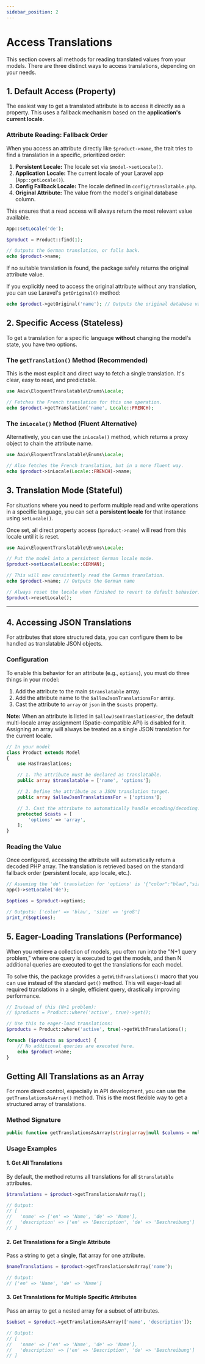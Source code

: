 ```yaml
---
sidebar_position: 2
---
```


# Access Translations

This section covers all methods for reading translated values from your models. There are three distinct ways to access translations, depending on your needs.

## 1. Default Access (Property)

The easiest way to get a translated attribute is to access it directly as a property. This uses a fallback mechanism based on the **application's current locale**.

### Attribute Reading: Fallback Order

When you access an attribute directly like `$product->name`, the trait tries to find a translation in a specific, prioritized order:

1.  **Persistent Locale:** The locale set via `$model->setLocale()`.
2.  **Application Locale:** The current locale of your Laravel app (`App::getLocale()`).
3.  **Config Fallback Locale:** The locale defined in `config/translatable.php`.
4.  **Original Attribute:** The value from the model's original database column.

This ensures that a read access will always return the most relevant value available.

```php
App::setLocale('de');

$product = Product::find(1);

// Outputs the German translation, or falls back.
echo $product->name;
```

If no suitable translation is found, the package safely returns the original attribute value.

If you explicitly need to access the original attribute without any translation, you can use Laravel's `getOriginal()` method:

```php
echo $product->getOriginal('name'); // Outputs the original database value.
```

## 2. Specific Access (Stateless)

To get a translation for a specific language **without** changing the model's state, you have two options.

### The `getTranslation()` Method (Recommended)

This is the most explicit and direct way to fetch a single translation. It's clear, easy to read, and predictable.

```php
use Aaix\EloquentTranslatable\Enums\Locale;

// Fetches the French translation for this one operation.
echo $product->getTranslation('name', Locale::FRENCH);
```

### The `inLocale()` Method (Fluent Alternative)

Alternatively, you can use the `inLocale()` method, which returns a proxy object to chain the attribute name.

```php
use Aaix\EloquentTranslatable\Enums\Locale;

// Also fetches the French translation, but in a more fluent way.
echo $product->inLocale(Locale::FRENCH)->name;
```

## 3. Translation Mode (Stateful)

For situations where you need to perform multiple read and write operations in a specific language, you can set a **persistent locale** for that instance using `setLocale()`.

Once set, all direct property access (`$product->name`) will read from this locale until it is reset.

```php
use Aaix\EloquentTranslatable\Enums\Locale;

// Put the model into a persistent German locale mode.
$product->setLocale(Locale::GERMAN);

// This will now consistently read the German translation.
echo $product->name; // Outputs the German name

// Always reset the locale when finished to revert to default behavior.
$product->resetLocale();
```

---

## 4. Accessing JSON Translations

For attributes that store structured data, you can configure them to be handled as translatable JSON objects.

### Configuration

To enable this behavior for an attribute (e.g., `options`), you must do three things in your model:

1.  Add the attribute to the main `$translatable` array.
2.  Add the attribute name to the `$allowJsonTranslationsFor` array.
3.  Cast the attribute to `array` or `json` in the `$casts` property.

**Note:** When an attribute is listed in `$allowJsonTranslationsFor`, the default multi-locale array assignment (Spatie-compatible API) is disabled for it. Assigning an array will always be treated as a single JSON translation for the current locale.

```php
// In your model
class Product extends Model 
{
    use HasTranslations;

    // 1. The attribute must be declared as translatable.
    public array $translatable = ['name', 'options'];

    // 2. Define the attribute as a JSON translation target.
    public array $allowJsonTranslationsFor = ['options'];

    // 3. Cast the attribute to automatically handle encoding/decoding.
    protected $casts = [
        'options' => 'array',
    ];
}
```

### Reading the Value

Once configured, accessing the attribute will automatically return a decoded PHP array. The translation is retrieved based on the standard fallback order (persistent locale, app locale, etc.).

```php
// Assuming the 'de' translation for 'options' is '{"color":"blau","size":"groß"}'
app()->setLocale('de');

$options = $product->options;

// Outputs: ['color' => 'blau', 'size' => 'groß']
print_r($options);
```

## 5. Eager-Loading Translations (Performance)

When you retrieve a collection of models, you often run into the "N+1 query problem," where one query is executed to get the models, and then N additional queries are executed to get the translations for each model.

To solve this, the package provides a `getWithTranslations()` macro that you can use instead of the standard `get()` method. This will eager-load all required translations in a single, efficient query, drastically improving performance.

```php
// Instead of this (N+1 problem):
// $products = Product::where('active', true)->get();

// Use this to eager-load translations:
$products = Product::where('active', true)->getWithTranslations();

foreach ($products as $product) {
    // No additional queries are executed here.
    echo $product->name;
}
```

## Getting All Translations as an Array

For more direct control, especially in API development, you can use the `getTranslationsAsArray()` method. This is the most flexible way to get a structured array of translations.

### Method Signature

```php
public function getTranslationsAsArray(string|array|null $columns = null): array
```

### Usage Examples

#### 1. Get All Translations

By default, the method returns all translations for all `$translatable` attributes.

```php
$translations = $product->getTranslationsAsArray();

// Output:
// [
//   'name' => ['en' => 'Name', 'de' => 'Name'],
//   'description' => ['en' => 'Description', 'de' => 'Beschreibung']
// ]
```

#### 2. Get Translations for a Single Attribute

Pass a string to get a single, flat array for one attribute.

```php
$nameTranslations = $product->getTranslationsAsArray('name');

// Output:
// ['en' => 'Name', 'de' => 'Name']
```

#### 3. Get Translations for Multiple Specific Attributes

Pass an array to get a nested array for a subset of attributes.

```php
$subset = $product->getTranslationsAsArray(['name', 'description']);

// Output:
// [
//   'name' => ['en' => 'Name', 'de' => 'Name'],
//   'description' => ['en' => 'Description', 'de' => 'Beschreibung']
// ]
```
```